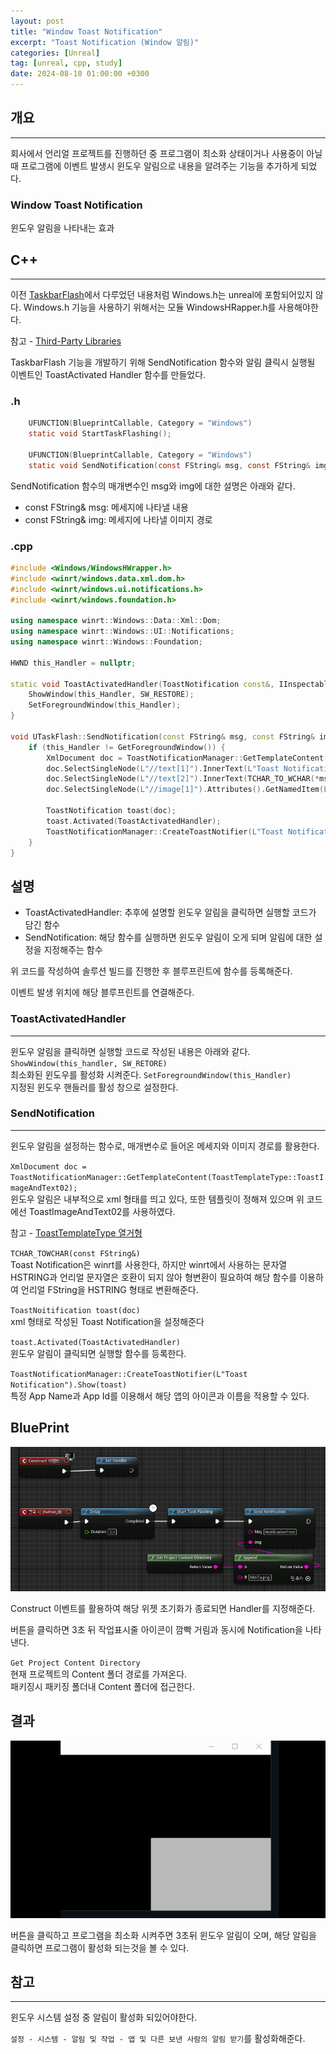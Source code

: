 ```yaml
---
layout: post
title: "Window Toast Notification"
excerpt: "Toast Notification (Window 알림)"
categories: [Unreal]
tag: [unreal, cpp, study]
date: 2024-08-10 01:00:00 +0300
---
```

## 개요

---

회사에서 언리얼 프로젝트를 진행하던 중 프로그램이 최소화 상태이거나 사용중이 아닐때 프로그램에 이벤트 발생시 윈도우 알림으로 내용을 알려주는 기능을 추가하게 되었다.

### Window Toast Notification
윈도우 알림을 나타내는 효과

## C++

---

이전 [TaskbarFlash](https://hhh57463.github.io/unreal/2024/04/19/TaskbarFlash.html)에서 다루었던 내용처럼 Windows.h는 unreal에 포함되어있지 않다. Windows.h 기능을 사용하기 위해서는 모듈 WindowsHRapper.h를 사용해야한다.

참고 - [Third-Party Libraries](https://docs.unrealengine.com/4.27/en-US/ProductionPipelines/BuildTools/UnrealBuildTool/ThirdPartyLibraries/)

TaskbarFlash 기능을 개발하기 위해 SendNotification 함수와 알림 클릭시 실행될 이벤트인 ToastActivated Handler 함수를 만들었다.

### .h

```h
    UFUNCTION(BlueprintCallable, Category = "Windows")
    static void StartTaskFlashing();

    UFUNCTION(BlueprintCallable, Category = "Windows")
    static void SendNotification(const FString& msg, const FString& img);
```

SendNotification 함수의 매개변수인 msg와 img에 대한 설명은 아래와 같다.

- const FString& msg: 메세지에 나타낼 내용
- const FString& img: 메세지에 나타낼 이미지 경로

### .cpp
```c++
#include <Windows/WindowsHWrapper.h>
#include <winrt/windows.data.xml.dom.h>
#include <winrt/windows.ui.notifications.h>
#include <winrt/windows.foundation.h>

using namespace winrt::Windows::Data::Xml::Dom;
using namespace winrt::Windows::UI::Notifications;
using namespace winrt::Windows::Foundation;

HWND this_Handler = nullptr;

static void ToastActivatedHandler(ToastNotification const&, IInspectable const&) {
	ShowWindow(this_Handler, SW_RESTORE);
	SetForegroundWindow(this_Handler);
}

void UTaskFlash::SendNotification(const FString& msg, const FString& img) {
	if (this_Handler != GetForegroundWindow()) {
		XmlDocument doc = ToastNotificationManager::GetTemplateContent(ToastTemplateType::ToastImageAndText02);
		doc.SelectSingleNode(L"//text[1]").InnerText(L"Toast Notification");
		doc.SelectSingleNode(L"//text[2]").InnerText(TCHAR_TO_WCHAR(*msg));
		doc.SelectSingleNode(L"//image[1]").Attributes().GetNamedItem(L"src").InnerText(TCHAR_TO_WCHAR(*img));

		ToastNotification toast(doc);
		toast.Activated(ToastActivatedHandler);
		ToastNotificationManager::CreateToastNotifier(L"Toast Notification").Show(toast);
	}
}
```

## 설명
- ToastActivatedHandler: 추후에 설명할 윈도우 알림을 클릭하면 실행할 코드가 담긴 함수
- SendNotification: 해당 함수를 실행하면 윈도우 알림이 오게 되며 알림에 대한 설정을 지정해주는 함수

위 코드를 작성하여 솔루션 빌드를 진행한 후 블루프린트에 함수를 등록해준다.

이벤트 발생 위치에 해당 블루프린트를 연결해준다.

### ToastActivatedHandler
---

윈도우 알림을 클릭하면 실행할 코드로 작성된 내용은 아래와 같다.
`ShowWindow(this_handler, SW_RETORE)`<br>
최소화된 윈도우를 활성화 시켜준다.
`SetForegroundWindow(this_Handler)`<br>
지정된 윈도우 핸들러를 활성 창으로 설정한다.

### SendNotification
---

윈도우 알림을 설정하는 함수로, 매개변수로 들어온 메세지와 이미지 경로를 활용한다.

`XmlDocument doc = ToastNotificationManager::GetTemplateContent(ToastTemplateType::ToastImageAndText02);`<br>
윈도우 알림은 내부적으로 xml 형태를 띄고 있다, 또한 템플릿이 정해져 있으며 위 코드에선 ToastImageAndText02를 사용하였다.

참고 - [ToastTemplateType 열거형](https://learn.microsoft.com/ko-kr/uwp/api/windows.ui.notifications.toasttemplatetype?view=winrt-26100)

`TCHAR_TOWCHAR(const FString&)`<br>
Toast Notification은 winrt를 사용한다, 하지만 winrt에서 사용하는 문자열 HSTRING과 언리얼 문자열은 호환이 되지 않아 형변환이 필요하여 해당 함수를 이용하여 언리얼 FString을 HSTRING 형태로 변환해준다.

`ToastNoitification toast(doc)`<br>
xml 형태로 작성된 Toast Notification을 설정해준다

`toast.Activated(ToastActivatedHandler)`<br>
윈도우 알림이 클릭되면 실행할 함수를 등록한다.

`ToastNotificationManager::CreateToastNotifier(L"Toast Notification").Show(toast)`<br>
특정 App Name과 App Id를 이용해서 해당 앱의 아이콘과 이름을 적용할 수 있다.

## BluePrint
![image](/assets/img/Unreal/TaskFlashingNToastNotification.png)

Construct 이벤트를 활용하여 해당 위젯 초기화가 종료되면 Handler를 지정해준다.

버튼을 클릭하면 3초 뒤 작업표시줄 아이콘이 깜빡 거림과 동시에 Notification을 나타낸다.

`Get Project Content Directory`<br>
현재 프로젝트의 Content 폴더 경로를 가져온다.<br>
패키징시 패키징 폴더내 Content 폴더에 접근한다.

## 결과

![image](/assets/img/Unreal/Notification.gif)

버튼을 클릭하고 프로그램을 최소화 시켜주면 3초뒤 윈도우 알림이 오며, 해당 알림을 클릭하면 프로그램이 활성화 되는것을 볼 수 있다.

## 참고
---
윈도우 시스템 설정 중 알림이 활성화 되있어야한다.

`설정 - 시스템 - 알림 및 작업 - 앱 및 다른 보낸 사람의 알림 받기`를 활성화해준다.